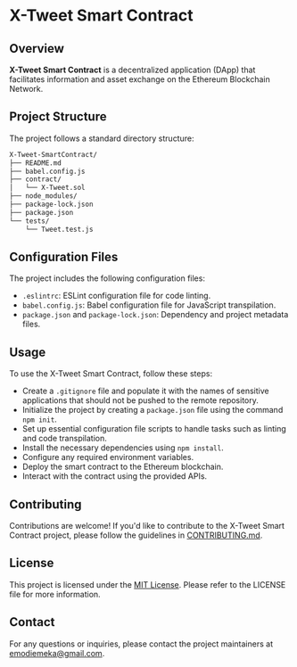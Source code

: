 # X-Tweet Smart Contract

## Overview
**X-Tweet Smart Contract** is a decentralized application (DApp) that facilitates information and asset exchange on the Ethereum Blockchain Network.

## Project Structure
The project follows a standard directory structure:
```bash
X-Tweet-SmartContract/
├── README.md
├── babel.config.js
├── contract/
│   └── X-Tweet.sol
├── node_modules/
├── package-lock.json
├── package.json
└── tests/
    └── Tweet.test.js
```

## Configuration Files
The project includes the following configuration files:

- `.eslintrc`: ESLint configuration file for code linting.
- `babel.config.js`: Babel configuration file for JavaScript transpilation.
- `package.json` and `package-lock.json`: Dependency and project metadata files.

## Usage
To use the X-Tweet Smart Contract, follow these steps:

- Create a `.gitignore` file and populate it with the names of sensitive applications that should not be pushed to the remote repository.
- Initialize the project by creating a `package.json` file using the command `npm init`.
- Set up essential configuration file scripts to handle tasks such as linting and code transpilation.
- Install the necessary dependencies using `npm install`.
- Configure any required environment variables.
- Deploy the smart contract to the Ethereum blockchain.
- Interact with the contract using the provided APIs.

## Contributing
Contributions are welcome! If you'd like to contribute to the X-Tweet Smart Contract project, please follow the guidelines in [CONTRIBUTING.md](link-to-contributing-file).

## License
This project is licensed under the [MIT License](link-to-license-file). Please refer to the LICENSE file for more information.

## Contact
For any questions or inquiries, please contact the project maintainers at [emodiemeka@gmail.com](mailto:emodiemeka@gmail.com.com).
